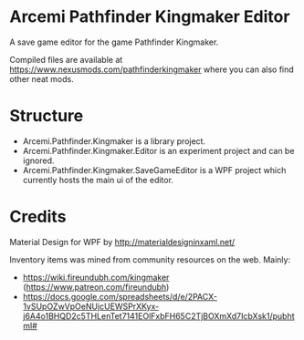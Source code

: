 # Arcemi Pathfinder Kingmaker Editor
A save game editor for the game Pathfinder Kingmaker.

Compiled files are available at https://www.nexusmods.com/pathfinderkingmaker where you can also find other neat mods.

# Structure
- Arcemi.Pathfinder.Kingmaker is a library project.
- Arcemi.Pathfinder.Kingmaker.Editor is an experiment project and can be ignored.
- Arcemi.Pathfinder.Kingmaker.SaveGameEditor is a WPF project which currently hosts the main ui of the editor.

# Credits

Material Design for WPF by http://materialdesigninxaml.net/

Inventory items was mined from community resources on the web. Mainly:
- https://wiki.fireundubh.com/kingmaker (https://www.patreon.com/fireundubh)
- https://docs.google.com/spreadsheets/d/e/2PACX-1vSUpOZwVpOeNUjcUEWSPrXKyx-j6A4o1BHQD2c5THLenTet7141EOlFxbFH65C2TjBOXmXd7IcbXsk1/pubhtml#

